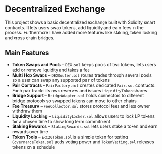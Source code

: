 # Decentralized Exchange

This project shows a basic decentralized exchange built with Solidity smart contracts. It lets users swap tokens, add liquidity and earn fees in the process. 
Furthermore I have added more features like staking, token locking and cross chain bridges.


## Main Features

- **Token Swaps and Pools** – `DEX.sol` keeps pools of two tokens, lets users add or remove liquidity and takes a fee
- **Multi Hop Swaps** – `DEXRouter.sol` routes trades through several pools so a user can swap any supported pair of tokens
- **Pair Contracts** – `PairFactory.sol` creates dedicated `Pair.sol` contracts. Each pair tracks its own reserves and issues `LiquidityToken` shares
- **Bridge Support** – `BridgeAdapter.sol` holds connectors to different bridge protocols so swapped tokens can move to other chains
- **Fee Treasury** – `FeeCollector.sol` stores protocol fees and lets owner withdraw them
- **Liquidity Locking** – `LiquidityLocker.sol` allows users to lock LP tokens for a chosen time to show long term commitment
- **Staking Rewards** – `StakingRewards.sol` lets users stake a token and earn rewards over time
- **Token Tools** – `ERC20Token.sol` is a simple token for testing  `GovernanceToken.sol` adds voting power and `TokenVesting.sol` releases tokens on a schedule
